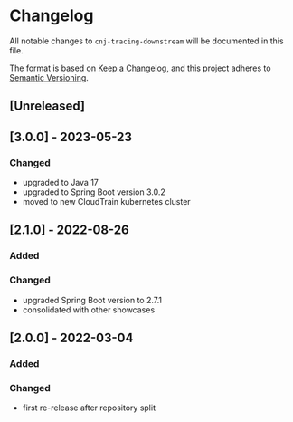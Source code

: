 # Changelog
All notable changes to `cnj-tracing-downstream` will be documented in this file.

The format is based on [Keep a Changelog](https://keepachangelog.com/en/1.0.0/),
and this project adheres to [Semantic Versioning](https://semver.org/spec/v2.0.0.html).

## [Unreleased]

## [3.0.0] - 2023-05-23
### Changed
- upgraded to Java 17
- upgraded to Spring Boot version 3.0.2
- moved to new CloudTrain kubernetes cluster

## [2.1.0] - 2022-08-26
### Added
### Changed
- upgraded Spring Boot version to 2.7.1
- consolidated with other showcases

## [2.0.0] - 2022-03-04
### Added
### Changed
- first re-release after repository split
